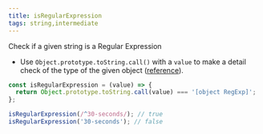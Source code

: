 ```yaml
---
title: isRegularExpression
tags: string,intermediate
---
```


Check if a given string is a Regular Expression

- Use `Object.prototype.toString.call()` with a `value` to make a detail check of the type of the given object ([reference](https://developer.mozilla.org/en-US/docs/Web/JavaScript/Reference/Global_Objects/Object/toString)).

```js
const isRegularExpression = (value) => {
  return Object.prototype.toString.call(value) === '[object RegExp]';
};
```

```js
isRegularExpression(/^30-seconds/); // true
isRegularExpression('30-seconds'); // false
```
